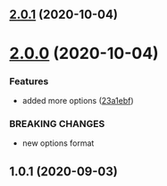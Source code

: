 ## [2.0.1](https://github.com/bconnorwhite/write-json-safe/compare/v2.0.0...v2.0.1) (2020-10-04)



# [2.0.0](https://github.com/bconnorwhite/write-json-safe/compare/v1.0.1...v2.0.0) (2020-10-04)


### Features

* added more options ([23a1ebf](https://github.com/bconnorwhite/write-json-safe/commit/23a1ebf365bc32ac3cfea465bedcaeaf6a6c9b84))


### BREAKING CHANGES

* new options format



## 1.0.1 (2020-09-03)



